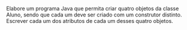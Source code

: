 Elabore um programa Java que permita criar quatro objetos da classe Aluno, sendo que cada um deve ser criado com um construtor distinto. Escrever cada um dos atributos de cada um desses quatro objetos.
